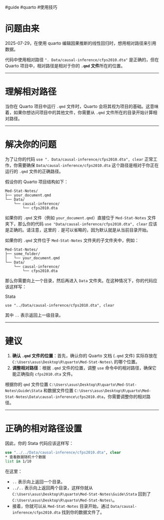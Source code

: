 #guide #quarto #使用技巧 

# 问题由来

2025-07-29，在使用 quarto 编辑因果推断的线性回归时，想用相对路径来引用数据。

代码中使用相对路径 `". Data/causal-inference/cfps2010.dta"` 是正确的，但在 Quarto 项目中，相对路径是相对于你的 **`.qmd` 文件**所在的位置。

---

# 理解相对路径

当你在 Quarto 项目中运行 `.qmd` 文件时，Quarto 会将其视为项目的基础。这意味着，如果你想访问项目中的其他文件，你需要从 `.qmd` 文件所在的目录开始计算相对路径。

---

# 解决你的问题

为了让你的代码 `use ". Data/causal-inference/cfps2010.dta", clear` 正常工作，你需要确保 `Data/causal-inference/cfps2010.dta` 这个路径是相对于你正在运行的 `.qmd` 文件的正确路径。

假设你的 Quarto 项目结构如下：

```
Med-Stat-Notes/
├── your_document.qmd
└── Data/
    └── causal-inference/
        └── cfps2010.dta
```

如果你的 `.qmd` 文件（例如 `your_document.qmd`）直接位于 `Med-Stat-Notes` 文件夹下，那么你的代码 `use "Data/causal-inference/cfps2010.dta", clear` 应该是正确的。请注意，这里的 `.` 是可以省略的，因为默认就是从当前目录开始。

如果你的 `.qmd` 文件位于 `Med-Stat-Notes` 文件夹的子文件夹中，例如：

```
Med-Stat-Notes/
├── some_folder/
│   └── your_document.qmd
└── Data/
    └── causal-inference/
        └── cfps2010.dta
```

那么你需要向上一个目录，然后再进入 `Data` 文件夹。在这种情况下，你的代码应该这样写：

Stata

```
use "../Data/causal-inference/cfps2010.dta", clear
```

其中 `..` 表示返回上一级目录。

---

# 建议

1. **确认 `.qmd` 文件的位置**：首先，确认你的 Quarto 文档 (`.qmd` 文件) 实际存放在 `C:\Users\asus\Desktop\R\quarto\Med-Stat-Notes\` 的哪个位置。
2. **调整相对路径**：根据 `.qmd` 文件的位置，调整 `use` 命令中的相对路径，确保它能正确指向 `cfps2010.dta` 文件。

根据你的 `qmd` 文件位置
`C:\Users\asus\Desktop\R\quarto\Med-Stat-Notes\Guide\Stata` 
和数据文件位置 
`C:\Users\asus\Desktop\R\quarto\Med-Stat-Notes\Data\causal-inference\cfps2010.dta`，你需要调整你的相对路径。

---

# 正确的相对路径设置

因此，你的 Stata 代码应该这样写：


```stata
use "../../Data/causal-inference/cfps2010.dta", clear
* 查看数据随机十个数据
list in 1/10
```

在这里：

- `..` 表示向上返回一个目录。
- `../..` 表示向上返回两个目录，这样你就从 `C:\Users\asus\Desktop\R\quarto\Med-Stat-Notes\Guide\Stata` 回到了 `C:\Users\asus\Desktop\R\quarto\Med-Stat-Notes\`。
- 接着，你就可以从 `Med-Stat-Notes` 目录开始，通过 `Data/causal-inference/cfps2010.dta` 找到你的数据文件了。
